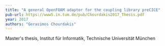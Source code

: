 ```yaml
---
title: "A general OpenFOAM adapter for the coupling library preCICE"
pub-url: https://www5.in.tum.de/pub/Chourdakis2017_Thesis.pdf
year: 2017
authors: "Gerasimos Chourdakis"
---
```

Master's thesis, Institut für Informatik, Technische Universität München

